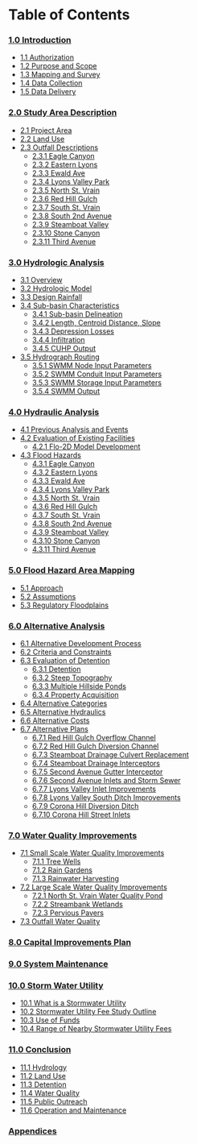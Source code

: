 # Table of Contents
<div class="toc">

### [1.0 Introduction](#introduction)
-   [1.1 Authorization](#authorization)
-   [1.2 Purpose and Scope](#purpose-and-scope)
-   [1.3 Mapping and Survey](#mapping-and-survey)
-   [1.4 Data Collection](#data-collection)
-   [1.5 Data Delivery](#data-delivery)
### [2.0 Study Area Description](#study-area-description)
-   [2.1 Project Area](#project-area)
-   [2.2 Land Use](#land-use)
-   [2.3 Outfall Descriptions](#outfall-descriptions)
    -   [2.3.1 Eagle Canyon](#eagle-canyon)
    -   [2.3.2 Eastern Lyons](#eastern-lyons)
    -   [2.3.3 Ewald Ave](#ewald-ave)
    -   [2.3.4 Lyons Valley Park](#lyons-valley-park)
    -   [2.3.5 North St. Vrain](#north-st.-vrain)
    -   [2.3.6 Red Hill Gulch](#red-hill-gulch)
    -   [2.3.7 South St. Vrain](#south-st.-vrain)
    -   [2.3.8 South 2nd Avenue](#south-2nd-avenue)
    -   [2.3.9 Steamboat Valley](#steamboat-valley)
    -   [2.3.10 Stone Canyon](#stone-canyon)
    -   [2.3.11 Third Avenue](#third-avenue)
### [3.0 Hydrologic Analysis](#hydrologic-analysis)
-   [3.1 Overview](#overview)
-   [3.2 Hydrologic Model](#hydrologic-model)
-   [3.3 Design Rainfall](#design-rainfall)
-   [3.4 Sub-basin Characteristics](#sub-basin-characteristics)
    -   [3.4.1 Sub-basin Delineation](#sub-basin-delineation)
    -   [3.4.2 Length, Centroid Distance,
            Slope](#length-centroid-distance-slope)
    -   [3.4.3 Depression Losses](#depression-losses)
    -   [3.4.4 Infiltration](#infiltration)
    -   [3.4.5 CUHP Output](#cuhp-output)
-   [3.5 Hydrograph Routing](#hydrograph-routing)
    -   [3.5.1 SWMM Node Input
            Parameters](#swmm-node-input-parameters)
    -   [3.5.2 SWMM Conduit Input
            Parameters](#swmm-conduit-input-parameters)
    -   [3.5.3 SWMM Storage Input
            Parameters](#swmm-storage-input-parameters)
    -   [3.5.4 SWMM Output](#swmm-output)
### [4.0 Hydraulic Analysis](#hydraulic-analysis)
-   [4.1 Previous Analysis and
        Events](#previous-analysis-and-events)
-   [4.2 Evaluation of Existing
        Facilities](#evaluation-of-existing-facilities)
    -   [4.2.1 Flo-2D Model Development](#flo-2d-model-development)
-   [4.3 Flood Hazards](#flood-hazards)
    -   [4.3.1 Eagle Canyon](#eagle-canyon-1)
    -   [4.3.2 Eastern Lyons](#eastern-lyons-1)
    -   [4.3.3 Ewald Ave](#ewald-ave-1)
    -   [4.3.4 Lyons Valley Park](#lyons-valley-park-1)
    -   [4.3.5 North St. Vrain](#north-st.-vrain-1)
    -   [4.3.6 Red Hill Gulch](#red-hill-gulch-1)
    -   [4.3.7 South St. Vrain](#south-st.-vrain-1)
    -   [4.3.8 South 2nd Avenue](#south-2nd-avenue-1)
    -   [4.3.9 Steamboat Valley](#steamboat-valley-1)
    -   [4.3.10 Stone Canyon](#stone-canyon-1)
    -   [4.3.11 Third Avenue](#third-avenue-1)
### [5.0 Flood Hazard Area Mapping](#flood-hazard-area-mapping)
-   [5.1 Approach](#approach)
-   [5.2 Assumptions](#assumptions)
-   [5.3 Regulatory Floodplains](#regulatory-floodplains)
### [6.0 Alternative Analysis](#alternative-analysis)
-   [6.1 Alternative Development
        Process](#alternative-development-process)
-   [6.2 Criteria and Constraints](#criteria-and-constraints)
-   [6.3 Evaluation of Detention](#evaluation-of-detention)
    -   [6.3.1 Detention](#detention)
    -   [6.3.2 Steep Topography](#steep-topography)
    -   [6.3.3 Multiple Hillside Ponds](#multiple-hillside-ponds)
    -   [6.3.4 Property Acquisition](#property-acquisition)
-   [6.4 Alternative Categories](#alternative-categories)
-   [6.5 Alternative Hydraulics](#alternative-hydraulics)
-   [6.6 Alternative Costs](#alternative-costs)
-   [6.7 Alternative Plans](#alternative-plans)
    -   [6.7.1 Red Hill Gulch Overflow
            Channel](#red-hill-gulch-overflow-channel)
    -   [6.7.2 Red Hill Gulch Diversion
            Channel](#red-hill-gulch-diversion-channel)
    -   [6.7.3 Steamboat Drainage Culvert
            Replacement](#steamboat-drainage-culvert-replacement)
    -   [6.7.4 Steamboat Drainage
            Interceptors](#steamboat-drainage-interceptors)
    -   [6.7.5 Second Avenue Gutter
            Interceptor](#second-avenue-gutter-interceptor)
    -   [6.7.6 Second Avenue Inlets and Storm
            Sewer](#second-avenue-inlets-and-storm-sewer)
    -   [6.7.7 Lyons Valley Inlet
            Improvements](#lyons-valley-inlet-improvements)
    -   [6.7.8 Lyons Valley South Ditch
            Improvements](#lyons-valley-south-ditch-improvements)
    -   [6.7.9 Corona Hill Diversion
            Ditch](#corona-hill-diversion-ditch)
    -   [6.7.10 Corona Hill Street
            Inlets](#corona-hill-street-inlets)
### [7.0 Water Quality Improvements](#water-quality-improvements)
-   [7.1 Small Scale Water Quality
        Improvements](#small-scale-water-quality-improvements)
    -   [7.1.1 Tree Wells](#tree-wells)
    -   [7.1.2 Rain Gardens](#rain-gardens)
    -   [7.1.3 Rainwater Harvesting](#rainwater-harvesting)
-   [7.2 Large Scale Water Quality
        Improvements](#large-scale-water-quality-improvements)
    -   [7.2.1 North St. Vrain Water Quality
            Pond](#north-st.-vrain-water-quality-pond)
    -   [7.2.2 Streambank Wetlands](#streambank-wetlands)
    -   [7.2.3 Pervious Pavers](#pervious-pavers)
-   [7.3 Outfall Water Quality](#outfall-water-quality)
### [8.0 Capital Improvements Plan](#capital-improvements-plan)
### [9.0 System Maintenance](#system-maintenance)
### [10.0 Storm Water Utility](#storm-water-utility)
-   [10.1 What is a Stormwater
        Utility](#what-is-a-stormwater-utility)
-   [10.2 Stormwater Utility Fee Study
        Outline](#stormwater-utility-fee-study-outline)
-   [10.3 Use of Funds](#use-of-funds)
-   [10.4 Range of Nearby Stormwater Utility
        Fees](#range-of-nearby-stormwater-utility-fees)
### [11.0 Conclusion](#conclusion)
-   [11.1 Hydrology](#hydrology)
-   [11.2 Land Use](#land-use-1)
-   [11.3 Detention](#detention-1)
-   [11.4 Water Quality](#water-quality)
-   [11.5 Public Outreach](#public-outreach)
-   [11.6 Operation and Maintenance](#operation-and-maintenance)
### [Appendices](#appendices)

</div>